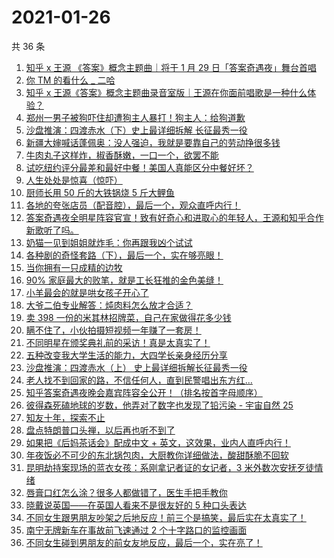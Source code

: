 # 2021-01-26

共 36 条

<!-- BEGIN -->
<!-- 最后更新时间 Tue Jan 26 2021 23:09:27 GMT+0800 (CST) -->

1. [知乎 x 王源 《答案》概念主题曲｜将于 1 月 29
   日「答案奇遇夜」舞台首唱](https://www.zhihu.com/zvideo/1337135207913426945)
2. [你 TM 的看什么 _ 二哈](https://www.zhihu.com/zvideo/1337436942435778560)
3. [知乎 x
   王源《答案》概念主题曲录音室版｜王源在你面前唱歌是一种什么体验？](https://www.zhihu.com/zvideo/1337354382502322176)
4. [郑州一男子被狗吓住却遭狗主人暴打！狗主人：给狗道歉](https://www.zhihu.com/zvideo/1335950278902665216)
5. [沙盘推演：四渡赤水（下）史上最详细拆解
   长征最秀一役](https://www.zhihu.com/zvideo/1337090800715284480)
6. [新疆大婶喊话蓬佩奥：没人强迫，我就是要靠自己的劳动挣很多钱](https://www.zhihu.com/zvideo/1337470890360651777)
7. [牛肉丸子这样炸，椒香酥嫩，一口一个，欲罢不能](https://www.zhihu.com/zvideo/1337424596250341376)
8. [试吃纽约评分最差和最好中餐！美国人真能区分中餐好坏？](https://www.zhihu.com/zvideo/1337351629709344768)
9. [人生处处是惊喜（惊吓）](https://www.zhihu.com/zvideo/1337158128597934080)
10. [厨师长用 50 斤的大铁锅烧 5 斤大鲤鱼](https://www.zhihu.com/zvideo/1337401406677446656)
11. [各地的夸张店员（配音腔），最后一个，观众直呼内行！](https://www.zhihu.com/zvideo/1337062127010054144)
12. [答案奇遇夜全明星阵容官宣！致有好奇心和进取心的年轻人，王源和知乎合作新歌听了吗。](https://www.zhihu.com/zvideo/1336352542163808256)
13. [奶猫一见到姐姐就炸毛：你再跟我凶个试试](https://www.zhihu.com/zvideo/1337076410162925568)
14. [各种剧的奇怪套路（下），最后一个，实在够亮眼！](https://www.zhihu.com/zvideo/1337427376163684352)
15. [当你拥有一只成精的边牧](https://www.zhihu.com/zvideo/1337369557842391042)
16. [90% 家庭最大的败笔，就是工长狂推的金色美缝！](https://www.zhihu.com/zvideo/1337056325235445760)
17. [小羊最会的就是哄女孩子开心了](https://www.zhihu.com/zvideo/1337130559417020416)
18. [大爷二伯专业解答：炖肉料怎么放才合适？](https://www.zhihu.com/zvideo/1337111701527539712)
19. [卖 398
    一份的米其林招牌菜，自己在家做得花多少钱](https://www.zhihu.com/zvideo/1337113744179589121)
20. [瞒不住了，小伙拍摄短视频一年赚了一套房！](https://www.zhihu.com/zvideo/1337078856655142912)
21. [不同明星在颁奖典礼前的采访！真是太真实了！](https://www.zhihu.com/zvideo/1335639801307848704)
22. [五种改变我大学生活的能力，大四学长亲身经历分享](https://www.zhihu.com/zvideo/1337141055012663296)
23. [沙盘推演：四渡赤水（上）
    史上最详细拆解长征最秀一役](https://www.zhihu.com/zvideo/1337085814472208384)
24. [老人找不到回家的路，不信任何人，直到民警唱出东方红…](https://www.zhihu.com/zvideo/1336393407473315840)
25. [知乎答案奇遇夜晚会嘉宾阵容全公开！（排名按首字母顺序）](https://www.zhihu.com/zvideo/1336977189712674816)
26. [彼得森死磕地球的岁数，他弄对了数字也发现了铅污染 - 宇宙自然
    25](https://www.zhihu.com/zvideo/1336990757962711040)
27. [知友十年，探索不止](https://www.zhihu.com/zvideo/1336742250760187904)
28. [盘点特朗普口头禅，以后再也听不到了](https://www.zhihu.com/zvideo/1336002938117263361)
29. [如果把《后妈茶话会》配成中文 +
    英文，这效果，业内人直呼内行！](https://www.zhihu.com/zvideo/1336722911672311808)
30. [年夜饭必不可少的东北锅包肉，大厨教你详细做法，酸甜酥脆不回软](https://www.zhihu.com/zvideo/1336991488685969408)
31. [昆明劫持案现场的蓝衣女孩：系刚拿记者证的女记者，3
    米外数次安抚歹徒情绪](https://www.zhihu.com/zvideo/1336281296881274880)
32. [唇膏口红怎么涂？很多人都做错了，医生手把手教你](https://www.zhihu.com/zvideo/1336953065078435840)
33. [晓戴说英国——在英国人看来不是很友好的 5
    种口头表达](https://www.zhihu.com/zvideo/1336922332661862400)
34. [不同女生跟男朋友吵架之后地反应！前三个是搞笑，最后实在太真实了！](https://www.zhihu.com/zvideo/1336040745656852480)
35. [南宁无牌新车在事故前飞速通过 2
    个十字路口的监控画面](https://www.zhihu.com/zvideo/1336769060617179136)
36. [不同女生碰到男朋友的前女友地反应，最后一个，实在亮了！](https://www.zhihu.com/zvideo/1336718919978205184)

<!-- END -->
